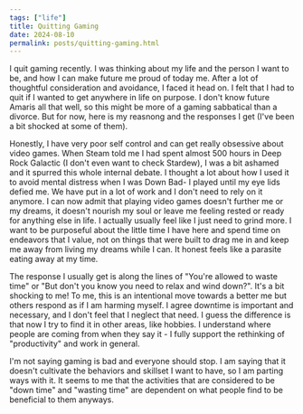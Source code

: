 ```yaml
---
tags: ["life"] 
title: Quitting Gaming
date: 2024-08-10
permalink: posts/quitting-gaming.html
---
```

I quit gaming recently. I was thinking about my life and the person I want to be, and how I can make future me proud of today me. After a lot of thoughtful consideration and avoidance, I faced it head on. I felt that I had to quit if I wanted to get anywhere in life on purpose. I don't know future Amaris all that well, so this might be more of a gaming sabbatical than a divorce. But for now, here is my reasnong and the responses I get (I've been a bit shocked at some of them). 

Honestly, I have very poor self control and can get really obsessive about video games. When Steam told me I had spent almost 500 hours in Deep Rock Galactic (I don't even want to check Stardew), I was a bit ashamed and it spurred this whole internal debate. I thought a lot about how I used it to avoid mental distress when I was Down Bad- I played until my eye lids defied me. We have put in a lot of work and I don't need to rely on it anymore. I can now admit that playing video games doesn't further me or my dreams, it doesn't nourish my soul or leave me feeling rested or ready for anything else in life. I actually usually feel like I just need to grind more. I want to be purposeful about the little time I have here and spend time on endeavors that I value, not on things that were built to drag me in and keep me away from living my dreams while I can. It honest feels like a parasite eating away at my time.

The response I usually get is along the lines of "You're allowed to waste time" or "But don't you know you need to relax and wind down?". It's a bit shocking to me! To me, this is an intentional move towards a better me but others respond as if I am harming myself. I agree downtime is important and necessary, and I don't feel that I neglect that need. I guess the difference is that now I try to find it in other areas, like hobbies. I understand where people are coming from when they say it - I fully support the rethinking of "productivity" and work in general.

I'm not saying gaming is bad and everyone should stop. I am saying that it doesn't cultivate the behaviors and skillset I want to have, so I am parting ways with it. It seems to me that the activities that are considered to be "down time" and "wasting time" are dependent on what people find to be beneficial to them anyways. 
